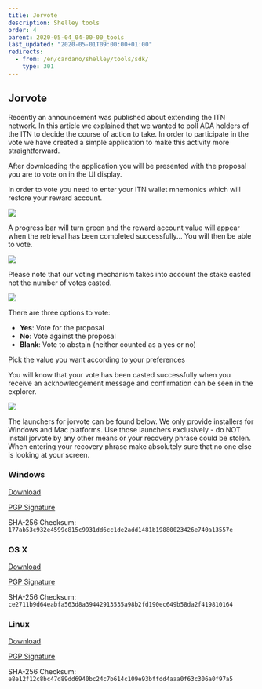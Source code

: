 ```yaml
---
title: Jorvote
description: Shelley tools
order: 4
parent: 2020-05-04_04-00-00_tools
last_updated: "2020-05-01T09:00:00+01:00"
redirects:
  - from: /en/cardano/shelley/tools/sdk/
    type: 301
---
```

## Jorvote

Recently an announcement was published about extending the ITN network. In this article we explained that we wanted to poll ADA holders of the ITN to decide the course of action to take. In order to participate in the vote we have created a simple application to make this activity more straightforward. 

After downloading the application you will be presented with the proposal you are to vote on in the UI display. 

In order to vote you need to enter your ITN wallet mnemonics which will restore your reward account. 

![](https://staging-testnets-cardano.netlify.app/images/jorvote-image4.png)

A progress bar will turn green and the reward account value will appear when the retrieval has been completed successfully... You will then be able to vote.

![](https://staging-testnets-cardano.netlify.app/images/jorvote-image3.png)

Please note that our voting mechanism takes into account the stake casted not the number of votes casted.

![](https://staging-testnets-cardano.netlify.app/images/jorvote-image2.png)

There are three options to vote:

* **Yes**: Vote for the proposal
* **No**: Vote against the proposal
* **Blank**: Vote to abstain (neither counted as a yes or no)

Pick the value you want according to your preferences

You will know that your vote has been casted successfully when you receive an acknowledgement message and confirmation can be seen in the explorer.

![](https://staging-testnets-cardano.netlify.app/images/jorvote-image1.png)

The launchers for jorvote can be found below. We only provide installers for Windows and Mac platforms. Use those launchers exclusively - do NOT install jorvote by any other means or your recovery phrase could be stolen. When entering your recovery phrase make absolutely sure that no one else is looking at your screen.

### Windows

[Download](https://s3.eu-west-2.amazonaws.com/update-jormungandr-incentivized.iohk.io/jorvote-v1.0.0-x86_64-pc-windows-msvc-default-signed.zip)

[PGP Signature](https://s3.eu-west-2.amazonaws.com/update-jormungandr-incentivized.iohk.io/jorvote-v1.0.0-x86_64-pc-windows-msvc-default-signed.zip.asc)

SHA-256 Checksum: `177ab53c932e4599c815c9931dd6cc1de2add1481b19880023426e740a13557e`

### OS X

[Download](https://s3.eu-west-2.amazonaws.com/update-jormungandr-incentivized.iohk.io/jorvote-v1.0.0-x86_64-apple-darwin-default-signed.tar.gz)

[PGP Signature](https://s3.eu-west-2.amazonaws.com/update-jormungandr-incentivized.iohk.io/jorvote-v1.0.0-x86_64-apple-darwin-default-signed.tar.gz.asc)

SHA-256 Checksum: `ce2711b9d64eabfa563d8a39442913535a98b2fd190ec649b58da2f419810164`

### Linux

[Download](https://s3.eu-west-2.amazonaws.com/update-jormungandr-incentivized.iohk.io/jorvote-v1.0.0-x86_64-unknown-linux-gnu-default.tar.gz)

[PGP Signature](https://s3.eu-west-2.amazonaws.com/update-jormungandr-incentivized.iohk.io/jorvote-v1.0.0-x86_64-unknown-linux-gnu-default.tar.gz.asc)

SHA-256 Checksum: `e8e12f12c8bc47d89dd6940bc24c7b614c109e93bffdd4aaa0f63c306a0f97a5`
